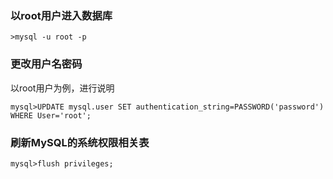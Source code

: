 ### 以root用户进入数据库

`>mysql -u root -p`

### 更改用户名密码

以root用户为例，进行说明

`mysql>UPDATE mysql.user SET authentication_string=PASSWORD('password') WHERE User='root';`

### 刷新MySQL的系统权限相关表

`mysql>flush privileges;`